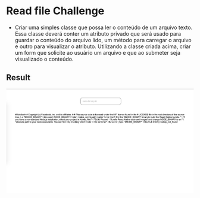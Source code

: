 # Read file Challenge

- Criar uma simples classe que possa ler o conteúdo de um arquivo texto. Essa classe deverá conter um atributo privado que será usado para guardar o conteúdo do arquivo lido, um método para carregar o arquivo e outro para visualizar o atributo.
  Utilizando a classe criada acima, criar um form que solicite ao usuário um arquivo e que ao submeter seja visualizado o conteúdo.

## Result

<img src="../.github/assets/file-upload.png" />
